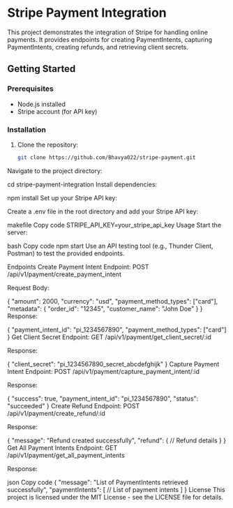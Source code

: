 # Stripe Payment Integration

This project demonstrates the integration of Stripe for handling online payments. It provides endpoints for creating PaymentIntents, capturing PaymentIntents, creating refunds, and retrieving client secrets.

## Getting Started

### Prerequisites

- Node.js installed
- Stripe account (for API key)

### Installation

1. Clone the repository:

   ```bash
   git clone https://github.com/Bhavya022/stripe-payment.git
Navigate to the project directory:


cd stripe-payment-integration
Install dependencies:


npm install
Set up your Stripe API key:

Create a .env file in the root directory and add your Stripe API key:

makefile
Copy code
STRIPE_API_KEY=your_stripe_api_key
Usage
Start the server:

bash
Copy code
npm start
Use an API testing tool (e.g., Thunder Client, Postman) to test the provided endpoints.

Endpoints
Create Payment Intent
Endpoint: POST /api/v1/payment/create_payment_intent

Request Body:


{
  "amount": 2000,
  "currency": "usd",
  "payment_method_types": ["card"],
  "metadata": {
    "order_id": "12345",
    "customer_name": "John Doe"
  }
}
Response:


{
  "payment_intent_id": "pi_1234567890",
  "payment_method_types": ["card"]
}
Get Client Secret
Endpoint: GET /api/v1/payment/get_client_secret/:id

Response:


{
  "client_secret": "pi_1234567890_secret_abcdefghijk"
}
Capture Payment Intent
Endpoint: POST /api/v1/payment/capture_payment_intent/:id

Response:


{
  "success": true,
  "payment_intent_id": "pi_1234567890",
  "status": "succeeded"
}
Create Refund
Endpoint: POST /api/v1/payment/create_refund/:id

Response:


{
  "message": "Refund created successfully",
  "refund": {
    // Refund details
  }
}
Get All Payment Intents
Endpoint: GET /api/v1/payment/get_all_payment_intents

Response:

json
Copy code
{
  "message": "List of PaymentIntents retrieved successfully",
  "paymentIntents": [
    // List of payment intents
  ]
}
License
This project is licensed under the MIT License - see the LICENSE file for details.

